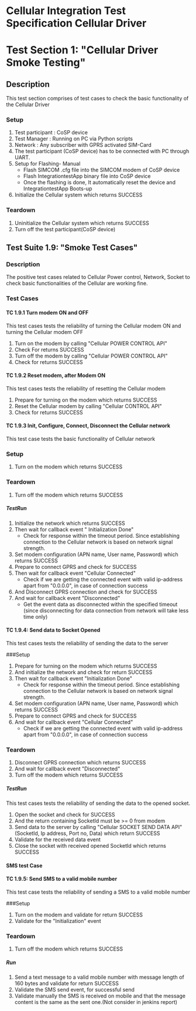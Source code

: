 Cellular Integration Test Specification Cellular Driver
==========================================

# Test Section 1: "Cellular Driver Smoke Testing"
## Description
This test section comprises of test cases to check the basic functionality of the Cellular Driver

### Setup
1. Test participant : CoSP device 
2. Test Manager : Running on PC via Python scripts
3. Network : Any subscriber with GPRS activated SIM-Card   
4. The test participant (CoSP device) has to be connected with PC through UART.
5. Setup for Flashing- Manual
	* Flash SIMCOM .cfg file into the SIMCOM modem of CoSP device
	* Flash IntegrationtestApp binary file into CoSP device
	* Once the flashing is done, It automatically reset the device and IntegrationtestApp Boots-up  
6. Initialize the Cellular system which returns SUCCESS

### Teardown 
1. Uninitialize the Cellular system which returns SUCCESS
2. Turn off the test participant(CoSP device)

## Test Suite 1.9: "Smoke Test Cases"
  
### Description
The positive test cases related to Cellular Power control, Network, Socket to check basic functionalities of the Cellular are working fine.

### Test Cases
#### TC 1.9.1 Turn modem ON and OFF
This test cases tests the reliability of turning the Cellular modem ON and turning the Cellular modem OFF

1. Turn on the modem by calling "Cellular POWER CONTROL API" 
2. Check For returns SUCCESS
3. Turn off the modem by calling "Cellular POWER CONTROL API" 
4. Check for returns SUCCESS

#### TC 1.9.2 Reset modem, after Modem ON
This test cases tests the reliability of resetting the Cellular modem

1. Prepare for turning on the modem which returns SUCCESS
2. Reset the Cellular modem by calling "Cellular CONTROL API" 
3. Check for returns SUCCESS

#### TC 1.9.3 Init, Configure, Connect, Disconnect the Cellular network
This test case tests the basic functionality of Cellular network

### Setup
1. Turn on the modem which returns SUCCESS

### Teardown 
1. Turn off the modem which returns SUCCESS

##### TestRun
1. Initialize the network which returns SUCCESS
2. Then wait for callback event " Initialization Done" 
	* Check for response within the timeout period. Since establishing connection to the Cellular network is based on network signal strength. 
3. Set modem configuration (APN name, User name, Password) which returns SUCCESS
4. Prepare to connect GPRS and check for SUCCESS
5. Then wait for callback event "Cellular Connected" 
	* Check if we are getting the connected event with valid ip-address apart from "0.0.0.0", in case of connection success
6. And Disconnect GPRS connection and check for SUCCESS
7. And wait for callback event "Disconnected" 
	* Get the event data as disconnected within the specified timeout (since disconnecting for data connection from network will take less time only) 

#### TC 1.9.4: Send data to Socket Opened
This test cases tests the reliability of sending the data to the server 

###Setup
1. Prepare for turning on the modem which returns SUCCESS
2. And initialize the network and check for return SUCCESS
3. Then wait for callback event "Initialization Done" 
	* Check for response within the timeout period. Since establishing connection to the Cellular network is based on network signal strength.
4. Set modem configuration (APN name, User name, Password) which returns SUCCESS
5. Prepare to connect GPRS and check for SUCCESS
6. And wait for callback event "Cellular Connected" 
	* Check if we are getting the connected event with valid ip-address apart from "0.0.0.0", in case of connection success
	
### Teardown
1. Disconnect GPRS connection which returns SUCCESS
2. And wait for callback event "Disconnected" 
3. Turn off the modem which returns SUCCESS

##### TestRun
This test cases tests the reliability of sending the data to the opened socket.

1. Open the socket and check for SUCCESS
2. And the return containing SocketId must be >= 0 from modem
3. Send data to the server by calling "Cellular SOCKET SEND DATA API" (SocketId, Ip address, Port no, Data) which return SUCCESS
4. Validate for the received data event 
5. Close the socket with received opened SocketId which returns SUCCESS


#### SMS test Case

#### TC 1.9.5: Send SMS to a valid mobile number
This test case tests the reliability of sending a SMS to a valid mobile number

###Setup
1. Turn on the modem and validate for return SUCCESS
2. Validate for the "Initialization" event 

### Teardown
1. Turn off the modem which returns SUCCESS

##### Run
1. Send a text message to a valid mobile number with message length of 160 bytes and validate for return SUCCESS
2. Validate the SMS send event, for successful send
3. Validate manually the SMS is received on mobile and that the message content is the same as the sent one.(Not consider in jenkins report)

